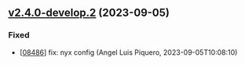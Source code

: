 ## [v2.4.0-develop.2](https://github.com/alpiquero/nyx-test/tag/v2.4.0-develop.2) (2023-09-05)

### Fixed

* [[08486](https://github.com/alpiquero/nyx-test/commit/08486b2f0e4bb1d6afee6c13057254ee92714b3c)] fix: nyx config
 (Angel Luis Piquero, 2023-09-05T10:08:10)

